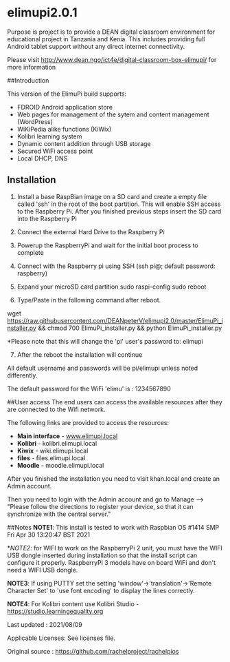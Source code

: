 # elimupi2.0.1

Purpose is project is to provide a DEAN digital classroom environment for educational project in Tanzania and Kenia. This includes providing full Android tablet support without any direct internet connectivity. 

Please visit http://www.dean.ngo/ict4e/digital-classroom-box-elimupi/ for more information 

##Introduction 

This version of the ElimuPi build supports: 

- FDROID Android application store 
- Web pages for management of the sytem and content management (WordPress) 
- WiKiPedia alike functions (KiWix) 
- Kolibri learning system
- Dynamic content addition through USB storage 
- Secured WiFi access point 
- Local DHCP, DNS 

## Installation 
1. Install a base RaspBian image on a SD card and create a empty file called 'ssh' in the root of the boot partition. This will enable SSH access to the Raspberry Pi. After you finished previous steps insert the SD card into the Raspberry Pi

2. Connect the external Hard Drive to the Raspberry Pi

3. Powerup the RaspberryPi and wait for the initial boot process to complete 

4. Connect with the Raspberry pi using SSH (ssh pi@<ipv4>; default password: raspberry)
 
5. Expand your microSD card partition sudo raspi-config sudo reboot 

6. Type/Paste in the following command after reboot. 

wget https://raw.githubusercontent.com/DEANpeterV/elimupi2.0/master/ElimuPi_installer.py && chmod 700 ElimuPi_installer.py && python ElimuPi_installer.py

*Please note that this will change the 'pi' user's password to: elimupi 

7. After the reboot the installation will continue

All default username and passwords will be pi/elimupi unless noted differently. 

The default password for the WiFi 'elimu' is : 1234567890

##User access
The end users can access the available resources after they are connected to the Wifi network.

The following links are provided to access the resources:

- **Main interface** - www.elimupi.local
- **Kolibri** - kolibri.elimupi.local
- **Kiwix** - wiki.elimupi.local
- **files** - files.elimupi.local
- **Moodle** - moodle.elimupi.local

After you finished the installation you need to visit khan.local and create an Admin account. 

Then you need to login with the Admin account and go to Manage --> "Please follow the directions to register your device, so that it can synchronize with the central server."


##Notes
**NOTE1**: This install is tested to work with Raspbian OS #1414 SMP Fri Apr 30 13:20:47 BST 2021

**NOTE2*: for WIFI to work on the RaspberryPi 2 unit, you must have the WIFI USB dongle inserted during installation so that the install script can configure it properly. RaspberryPi 3 models have on board WiFi and don't need a WIFI USB dongle. 

**NOTE3**: If using  PUTTY set the setting 'window'->'translation'->'Remote Character Set' to 'use font encoding' to display the lines correctly.

**NOTE4**: For Kolibri content use Kolibri Studio - https://studio.learningequality.org

Last updated : 2021/08/09 

Applicable Licenses: See licenses file. 

Original source : https://github.com/rachelproject/rachelpios 
